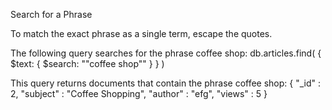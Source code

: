 Search for a Phrase

To match the exact phrase as a single term, escape the quotes.

The following query searches for the phrase coffee shop:
db.articles.find( { $text: { $search: "\"coffee shop\"" } } )

This query returns documents that contain the phrase coffee shop:
{ "_id" : 2, "subject" : "Coffee Shopping", "author" : "efg", "views" : 5 }

